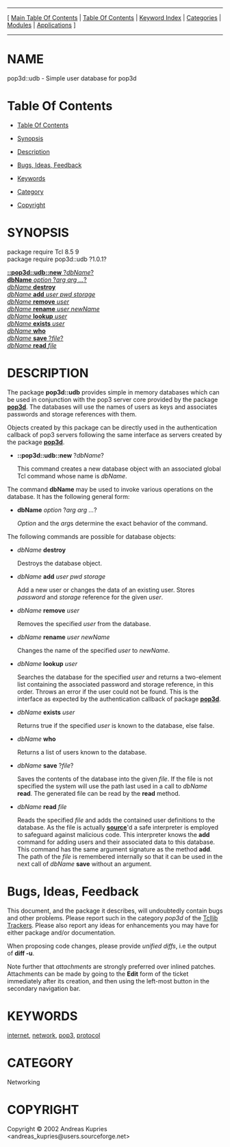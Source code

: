 
[//000000001]: # (pop3d::udb \- Tcl POP3 Server Package)
[//000000002]: # (Generated from file 'pop3d\_udb\.man' by tcllib/doctools with format 'markdown')
[//000000003]: # (Copyright &copy; 2002 Andreas Kupries <andreas\_kupries@users\.sourceforge\.net>)
[//000000004]: # (pop3d::udb\(n\) 1\.0\.1 tcllib "Tcl POP3 Server Package")

<hr> [ <a href="../../../../toc.md">Main Table Of Contents</a> &#124; <a
href="../../../toc.md">Table Of Contents</a> &#124; <a
href="../../../../index.md">Keyword Index</a> &#124; <a
href="../../../../toc0.md">Categories</a> &#124; <a
href="../../../../toc1.md">Modules</a> &#124; <a
href="../../../../toc2.md">Applications</a> ] <hr>

# NAME

pop3d::udb \- Simple user database for pop3d

# <a name='toc'></a>Table Of Contents

  - [Table Of Contents](#toc)

  - [Synopsis](#synopsis)

  - [Description](#section1)

  - [Bugs, Ideas, Feedback](#section2)

  - [Keywords](#keywords)

  - [Category](#category)

  - [Copyright](#copyright)

# <a name='synopsis'></a>SYNOPSIS

package require Tcl 8\.5 9  
package require pop3d::udb ?1\.0\.1?  

[__::pop3d::udb::new__ ?*dbName*?](#1)  
[__dbName__ *option* ?*arg arg \.\.\.*?](#2)  
[*dbName* __destroy__](#3)  
[*dbName* __add__ *user pwd storage*](#4)  
[*dbName* __remove__ *user*](#5)  
[*dbName* __rename__ *user newName*](#6)  
[*dbName* __lookup__ *user*](#7)  
[*dbName* __exists__ *user*](#8)  
[*dbName* __who__](#9)  
[*dbName* __save__ ?*file*?](#10)  
[*dbName* __read__ *file*](#11)  

# <a name='description'></a>DESCRIPTION

The package __pop3d::udb__ provides simple in memory databases which can be
used in conjunction with the pop3 server core provided by the package
__[pop3d](pop3d\.md)__\. The databases will use the names of users as keys
and associates passwords and storage references with them\.

Objects created by this package can be directly used in the authentication
callback of pop3 servers following the same interface as servers created by the
package __[pop3d](pop3d\.md)__\.

  - <a name='1'></a>__::pop3d::udb::new__ ?*dbName*?

    This command creates a new database object with an associated global Tcl
    command whose name is *dbName*\.

The command __dbName__ may be used to invoke various operations on the
database\. It has the following general form:

  - <a name='2'></a>__dbName__ *option* ?*arg arg \.\.\.*?

    *Option* and the *arg*s determine the exact behavior of the command\.

The following commands are possible for database objects:

  - <a name='3'></a>*dbName* __destroy__

    Destroys the database object\.

  - <a name='4'></a>*dbName* __add__ *user pwd storage*

    Add a new user or changes the data of an existing user\. Stores *password*
    and *storage* reference for the given *user*\.

  - <a name='5'></a>*dbName* __remove__ *user*

    Removes the specified *user* from the database\.

  - <a name='6'></a>*dbName* __rename__ *user newName*

    Changes the name of the specified *user* to *newName*\.

  - <a name='7'></a>*dbName* __lookup__ *user*

    Searches the database for the specified *user* and returns a two\-element
    list containing the associated password and storage reference, in this
    order\. Throws an error if the user could not be found\. This is the interface
    as expected by the authentication callback of package
    __[pop3d](pop3d\.md)__\.

  - <a name='8'></a>*dbName* __exists__ *user*

    Returns true if the specified *user* is known to the database, else false\.

  - <a name='9'></a>*dbName* __who__

    Returns a list of users known to the database\.

  - <a name='10'></a>*dbName* __save__ ?*file*?

    Saves the contents of the database into the given *file*\. If the file is
    not specified the system will use the path last used in a call to *dbName*
    __read__\. The generated file can be read by the __read__ method\.

  - <a name='11'></a>*dbName* __read__ *file*

    Reads the specified *file* and adds the contained user definitions to the
    database\. As the file is actually
    __[source](\.\./\.\./\.\./\.\./index\.md\#source)__'d a safe interpreter is
    employed to safeguard against malicious code\. This interpreter knows the
    __add__ command for adding users and their associated data to this
    database\. This command has the same argument signature as the method
    __add__\. The path of the *file* is remembered internally so that it
    can be used in the next call of *dbName* __save__ without an argument\.

# <a name='section2'></a>Bugs, Ideas, Feedback

This document, and the package it describes, will undoubtedly contain bugs and
other problems\. Please report such in the category *pop3d* of the [Tcllib
Trackers](http://core\.tcl\.tk/tcllib/reportlist)\. Please also report any ideas
for enhancements you may have for either package and/or documentation\.

When proposing code changes, please provide *unified diffs*, i\.e the output of
__diff \-u__\.

Note further that *attachments* are strongly preferred over inlined patches\.
Attachments can be made by going to the __Edit__ form of the ticket
immediately after its creation, and then using the left\-most button in the
secondary navigation bar\.

# <a name='keywords'></a>KEYWORDS

[internet](\.\./\.\./\.\./\.\./index\.md\#internet),
[network](\.\./\.\./\.\./\.\./index\.md\#network),
[pop3](\.\./\.\./\.\./\.\./index\.md\#pop3),
[protocol](\.\./\.\./\.\./\.\./index\.md\#protocol)

# <a name='category'></a>CATEGORY

Networking

# <a name='copyright'></a>COPYRIGHT

Copyright &copy; 2002 Andreas Kupries <andreas\_kupries@users\.sourceforge\.net>
